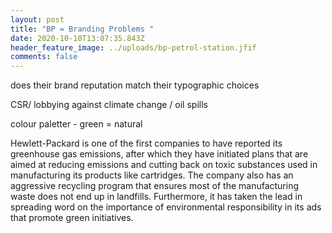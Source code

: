 ```yaml
---
layout: post
title: "BP = Branding Problems "
date: 2020-10-10T13:07:35.843Z
header_feature_image: ../uploads/bp-petrol-station.jfif
comments: false
---
```

does their brand reputation match their typographic choices 

CSR/ lobbying against climate change / oil spills 

colour paletter - green = natural

Hewlett-Packard is one of the first companies to have reported its greenhouse gas emissions, after which they have initiated plans that are aimed at reducing emissions and cutting back on toxic substances used in manufacturing its products like cartridges. The company also has an aggressive recycling program that ensures most of the manufacturing waste does not end up in landfills. Furthermore, it has taken the lead in spreading word on the importance of environmental responsibility in its ads that promote green initiatives.